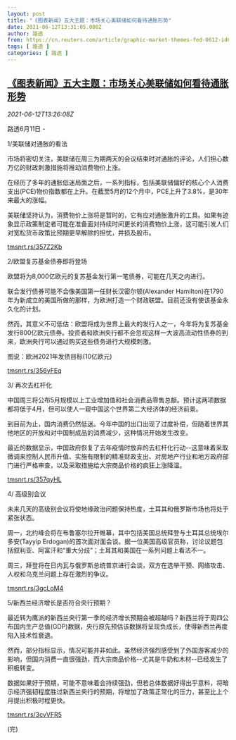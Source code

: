 ```yaml
---
layout: post
title: "《图表新闻》五大主题：市场关心美联储如何看待通胀形势"
date: 2021-06-12T13:31:05.000Z
author: 路透
from: https://cn.reuters.com/article/graphic-market-themes-fed-0612-idCNKCS2DO0C7
tags: [ 路透 ]
categories: [ 路透 ]
---
```

<!--1623504665000-->
[《图表新闻》五大主题：市场关心美联储如何看待通胀形势](https://cn.reuters.com/article/graphic-market-themes-fed-0612-idCNKCS2DO0C7)
------

<div>
<div><i>2021-06-12T13:26:08Z</i></div><p>路透6月11日 -</p><p>1/美联储对通胀的看法</p><p>市场将密切关注，美联储在周三为期两天的会议结束时对通胀的评论，人们担心数万亿的财政刺激措施将推动消费物价上涨。</p><p>在经历了多年的通胀低迷局面之后，一系列指标，包括美联储偏好的核心个人消费支出(PCE)物价指数都在上升。在截至5月的12个月中，PCE上升了3.8%，是30年来最大的涨幅。</p><p>美联储坚持认为，消费物价上涨将是暂时的，它有应对通胀激升的工具。如果有迹象显示政策制定者可能在准备面对持续时间更长的消费物价上涨，这可能引发人们对宽松货币政策比预期更早解除的担忧，并损及股市。</p><p><a href="https://tmsnrt.rs/357Z2Kb">tmsnrt.rs/357Z2Kb</a></p><p>2/欧盟复苏基金债券即将登场</p><p>欧盟将为8,000亿欧元的复苏基金发行第一笔债券，可能在几天之内进行。</p><p>联合发行债券可能不会像美国第一任财长汉密尔顿(Alexander Hamilton)在1790年为新成立的美国所做的那样，为欧洲打造一个财政联盟。目前还没有使该基金永久化的计划。</p><p>然而，其意义不可低估：欧盟将成为世界上最大的发行人之一，今年将为复苏基金发行800亿欧元债券。投资者和欧洲央行都不会忽视这样一大波高流动性债券的到来，欧洲央行可以通过购买这些债务进行大规模刺激。</p><p>图说：欧洲2021年发债目标(10亿欧元)</p><p><a href="https://tmsnrt.rs/356yFEq">tmsnrt.rs/356yFEq</a></p><p>3/ 再次去杠杆化</p><p>中国周三将公布5月规模以上工业增加值和社会消费品零售总额。预计这两项数据都将低于4月，但可以使人一窥中国这个世界第二大经济体的经济前景。</p><p>到目前为止，国内消费仍然低迷。今年中国的出口出现了过度补偿，但随着世界其他地区的开放和对中国制成品的消费减少，这种情况开始发生改变。</p><p>最近的数据显示，中国政府恢复了去年疫情时放弃的去杠杆化行动--这意味着采取微调来控制人民币升值、实施有限制的精准财政支出、对房地产行业和地方政府部门进行严格审查，以及采取措施给大宗商品价格的疯狂上涨降温。</p><p><a href="https://tmsnrt.rs/357qyHL">tmsnrt.rs/357qyHL</a></p><p>4/ 高级别会议</p><p>未来几天的高级别会议将使地缘政治问题保持热度，土耳其和俄罗斯市场也将处于紧张状态。</p><p>周一，北约峰会将在布鲁塞尔拉开帷幕，其中包括美国总统拜登与土耳其总统埃尔多安(Tayyip Erdogan)的首次面对面会谈。据一位美国高级官员称，讨论议题包括叙利亚、阿富汗和“重大分歧”；土耳其和美国在一系列问题上看法不一。</p><p>周三，拜登将在日内瓦与俄罗斯总统普京进行会谈，双方在选举干预、网络攻击、人权和乌克兰问题上存在激烈的争议。</p><p><a href="https://tmsnrt.rs/3gcLoM4">tmsnrt.rs/3gcLoM4</a></p><p>5/新西兰经济增长是否符合央行预期？</p><p>最近转为鹰派的新西兰央行第一季的经济增长预期会被超越吗？新西兰将于周四公布国内生产总值(GDP)数据，央行原先预估该数据将呈现负成长，使得新西兰再度陷入技术性衰退。</p><p>然而，部分指标显示，情况可能并非如此。虽然经济强烈感受到了外国游客减少的影响，但国内消费一直很强劲，而大宗商品价格--尤其是牛奶和木材--已经发生了积极转变。</p><p>数据如果好于预期，可能不意味着会持续强劲，但若总体数据好得出乎意料，将暗示经济强韧程度胜过新西兰央行的预期，将增加了政策正常化的压力，甚至比上个月提出积极时程更快。</p><p><a href="https://tmsnrt.rs/3cvVFR5">tmsnrt.rs/3cvVFR5</a></p><p>(完)</p>
</div>
